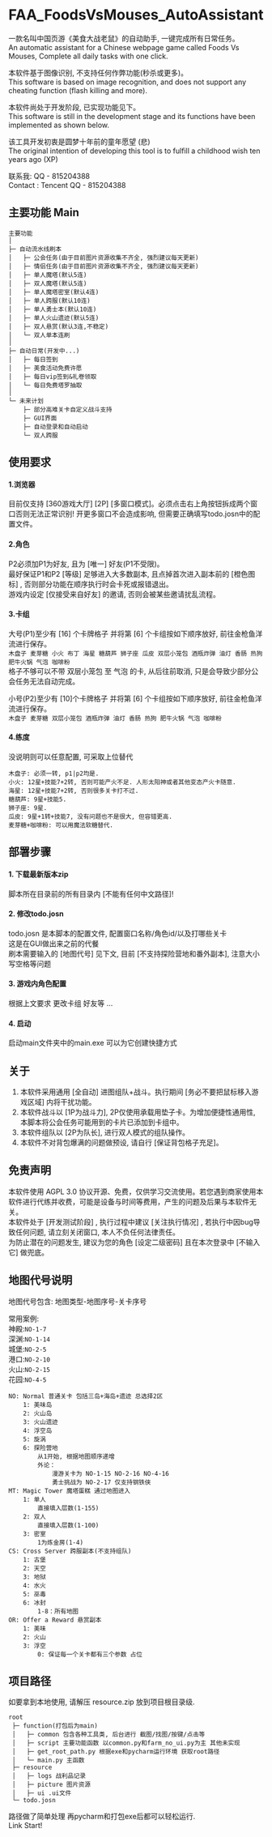 # FAA_FoodsVsMouses_AutoAssistant
一款名叫中国页游《美食大战老鼠》的自动助手, 一键完成所有日常任务。  
An automatic assistant for a Chinese webpage game called Foods Vs Mouses, Complete all daily tasks with one click. 

本软件基于图像识别, 不支持任何作弊功能(秒杀或更多)。  
This software is based on image recognition, and does not support any cheating function (flash killing and more).

本软件尚处于开发阶段, 已实现功能见下。  
This software is still in the development stage and its functions have been implemented as shown below.

该工具开发初衷是圆梦十年前的童年愿望 (悲)    
The original intention of developing this tool is to fulfill a childhood wish ten years ago (XP)

联系我: QQ - 815204388  
Contact : Tencent QQ - 815204388  


## 主要功能 Main

    主要功能
    │
    ├─ 自动流水线刷本
    │   ├─ 公会任务(由于目前图片资源收集不齐全, 强烈建议每天更新)
    │   ├─ 情侣任务(由于目前图片资源收集不齐全, 强烈建议每天更新)
    │   ├─ 单人魔塔(默认5连)
    │   ├─ 双人魔塔(默认5连)
    │   ├─ 单人魔塔密室(默认4连)
    │   ├─ 单人跨服(默认10连)
    │   ├─ 单人勇士本(默认10连)
    │   ├─ 单人火山遗迹(默认5连)
    │   ├─ 双人悬赏(默认3连,不稳定)
    │   └─ 双人单本连刷
    │
    ├─ 自动日常(开发中...)
    │   ├─ 每日签到
    │   ├─ 美食活动免费许愿
    │   ├─ 每日vip签到&礼卷领取
    │   └─ 每日免费塔罗抽取
    │
    └─ 未来计划
        ├─ 部分高难关卡自定义战斗支持
        ├─ GUI界面
        ├─ 自动登录和自动启动
        └─ 双人跨服

## 使用要求
#### 1.浏览器
目前仅支持 [360游戏大厅] [2P] [多窗口模式]。必须点击右上角按钮拆成两个窗口否则无法正常识别!  开更多窗口不会造成影响, 但需要正确填写todo.josn中的配置文件。

#### 2.角色
P2必须加P1为好友, 且为 [唯一] 好友(P1不受限)。  
最好保证P1和P2 [等级] 足够进入大多数副本, 且点掉首次进入副本前的 [橙色图标] , 否则部分功能在顺序执行时会卡死或报错退出。  
游戏内设定 [仅接受来自好友] 的邀请, 否则会被某些邀请扰乱流程。  

#### 3.卡组
大号(P1)至少有 [16] 个卡牌格子 并将第 [6] 个卡组按如下顺序放好, 前往金枪鱼洋流进行保存。   
`木盘子 麦芽糖 小火 布丁 海星 糖葫芦 狮子座 瓜皮 双层小笼包 酒瓶炸弹 油灯 香肠 热狗 肥牛火锅 气泡 咖啡粉`  
格子不够可以不带 双层小笼包 至 气泡 的卡, 从后往前取消, 只是会导致少部分公会任务无法自动完成。 

小号(P2)至少有 [10]个卡牌格子 并将第 [6] 个卡组按如下顺序放好, 前往金枪鱼洋流进行保存。  
`木盘子 麦芽糖 双层小笼包 酒瓶炸弹 油灯 香肠 热狗 肥牛火锅 气泡 咖啡粉`

#### 4.练度
没说明则可以任意配置, 可采取上位替代

    木盘子: 必须一转, p1|p2均是.
    小火: 12星+技能7+2转, 否则可能产火不足. 人形太阳神或者其他变态产火卡随意. 
    海星: 12星+技能7+2转, 否则很多关卡打不过.
    糖葫芦: 9星+技能5.
    狮子座: 9星.
    瓜皮: 9星+1转+技能7, 没有问题也不是很大, 但容错更高.
    麦芽糖+咖啡粉: 可以用魔法软糖替代.

## 部署步骤
#### 1. 下载最新版本zip
脚本所在目录前的所有目录内 [不能有任何中文路径]!

#### 2. 修改todo.josn
todo.josn 是本脚本的配置文件, 配置窗口名称/角色id/以及打哪些关卡  
这是在GUI做出来之前的代餐  
刷本需要输入的 [地图代号] 见下文, 目前 [不支持探险营地和番外副本], 注意大小写空格等问题  

#### 3. 游戏内角色配置
根据上文要求 更改卡组 好友等 ...  

#### 4. 启动
启动main文件夹中的main.exe
可以为它创建快捷方式

## 关于
1. 本软件采用通用 [全自动] 进图组队+战斗。执行期间 [务必不要把鼠标移入游戏区域] 内将干扰功能。  
2. 本软件战斗以 [1P为战斗力], 2P仅使用承载用垫子卡。为增加便捷性通用性, 本脚本将公会任务可能用到的卡片已添加到卡组中。  
3. 本软件组队以 [2P为队长], 进行双人模式的组队操作。  
4. 本软件不对背包爆满的问题做预设, 请自行 [保证背包格子充足]。

## 免责声明
本软件使用 AGPL 3.0 协议开源、免费，仅供学习交流使用。若您遇到商家使用本软件进行代练并收费，可能是设备与时间等费用，产生的问题及后果与本软件无关。  
本软件处于 [开发测试阶段] , 执行过程中建议 [关注执行情况] , 若执行中因bug导致任何问题, 请立刻关闭窗口, 本人不负任何法律责任。  
为防止潜在的问题发生, 建议为您的角色 [设定二级密码] 且在本次登录中 [不输入它] 做兜底。  

## 地图代号说明

地图代号包含: 地图类型-地图序号-关卡序号

常用案例:  
神殿:`NO-1-7`    
深渊:`NO-1-14`   
城堡:`NO-2-5`  
港口:`NO-2-10`   
火山:`NO-2-15`   
花园:`NO-4-5`  

    NO: Normal 普通关卡 包括三岛+海岛+遗迹 总选择2区
        1: 美味岛
        2: 火山岛
        3: 火山遗迹
        4: 浮空岛
        5: 旋涡
        6: 探险营地
            从1开始, 根据地图顺序递增
            外论：
                漫游关卡为 NO-1-15 NO-2-16 NO-4-16
                勇士挑战为 NO-2-17 仅支持钢铁侠
    MT: Magic Tower 魔塔蛋糕 通过地图进入
        1: 单人
            直接填入层数(1-155)
        2: 双人
            直接填入层数(1-100)
        3: 密室
            1为炼金房(1-4)
    CS: Cross Server 跨服副本(不支持组队)
        1: 古堡
        2: 天空
        3: 地狱
        4: 水火
        5: 巫毒
        6: 冰封
            1-8：所有地图
    OR: Offer a Reward 悬赏副本
        1: 美味
        2: 火山
        3: 浮空
            0: 保证每一个关卡都有三个参数 占位
            
## 项目路径
如要拿到本地使用, 请解压 resource.zip 放到项目根目录级. 

    root
     ├─ function(打包后为main)
     │   ├─ common 包含各种工具类, 后台进行 截图/找图/按键/点击等
     │   ├─ script 主要功能函数 以common.py和farm_no_ui.py为主 其他未实现
     │   ├─ get_root_path.py 根据exe和pycharm运行环境 获取root路径
     │   └─ main.py 主函数
     ├─ resource
     │   ├─ logs 战利品记录
     │   ├─ picture 图片资源
     │   ├─ ui .ui文件
     └─ todo.josn


路径做了简单处理 再pycharm和打包exe后都可以轻松运行.  
Link Start!
